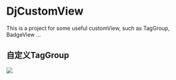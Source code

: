 # DjCustomView
This is a project for some useful  customView, such as TagGroup, BadgeView ...

## 自定义TagGroup

![](https://upload-images.jianshu.io/upload_images/1420866-326f7fd26b3af8f3.png?imageMogr2/auto-orient/strip%7CimageView2/2/w/1240)
